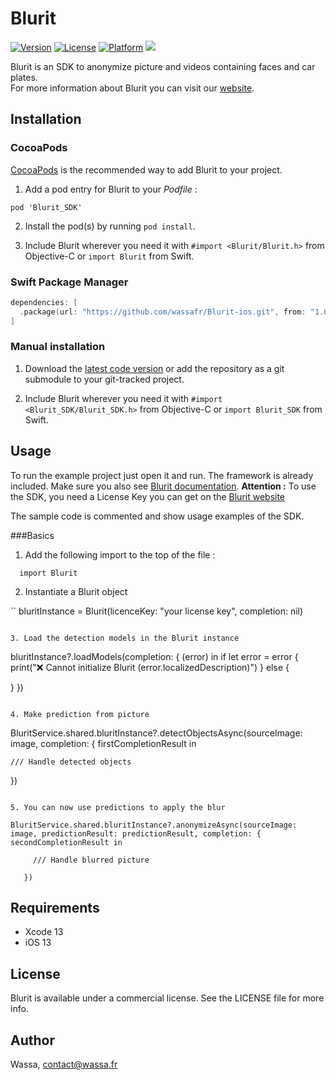 # Blurit

[![Version](https://img.shields.io/cocoapods/v/Blurit?style=flat)](http://cocoapods.org/pods/Blurit)
[![License](https://img.shields.io/cocoapods/l/Blurit?style=flat)](http://cocoapods.org/pods/Blurit)
[![Platform](https://img.shields.io/cocoapods/p/Blurit?style=flat)](http://cocoapods.org/pods/Blurit)
<a href="https://swift.org/package-manager/"><img src="https://img.shields.io/badge/SPM-supported-Green.svg?style=flat"></a>


Blurit is an SDK to anonymize picture and videos containing faces and car plates.<br>
For more information about Blurit you can visit our [website](http://blurit.io/library/ios).

## Installation

### CocoaPods

[CocoaPods](https://guides.cocoapods.org/using/using-cocoapods.html) is the recommended way to add Blurit to your project.

1. Add a pod entry for Blurit to your *Podfile* :

```
pod 'Blurit_SDK'
```

2. Install the pod(s) by running `pod install`.

3. Include Blurit wherever you need it with `#import <Blurit/Blurit.h>` from Objective-C or `import Blurit` from Swift.

### Swift Package Manager

```swift
dependencies: [
  .package(url: "https://github.com/wassafr/Blurit-ios.git", from: "1.0.0")
]
```

### Manual installation

1. Download the [latest code version](https://github.com/wassafr/Blurit-ios/raw/master/Blurit.zip) or add the repository as a git submodule to your git-tracked project.

2. Include Blurit wherever you need it with `#import <Blurit_SDK/Blurit_SDK.h>` from Objective-C or `import Blurit_SDK` from Swift.

## Usage

To run the example project just open it and run. The framework is already included.
Make sure you also see [Blurit documentation](https://services.wassa.io/api/global-documentation/).
**Attention :** To use the SDK, you need a License Key you can get on the [Blurit website](http://blurit.io)

The sample code is commented and show usage examples of the SDK.

###Basics
1. Add the following import to the top of the file :

```
  import Blurit

```

 2. Instantiate a Blurit object

 ``
 bluritInstance = Blurit(licenceKey: "your license key", completion: nil)
 ```

 3. Load the detection models in the Blurit instance
 ```
 bluritInstance?.loadModels(completion: { (error) in
   if let error = error {
     print("❌ Cannot initialize Blurit \(error.localizedDescription)")
   } else {

   }
 })
 ```

 4. Make prediction from picture
 ```
 BluritService.shared.bluritInstance?.detectObjectsAsync(sourceImage: image, completion: { firstCompletionResult in

    /// Handle detected objects

 })

 ``````

 5. You can now use predictions to apply the blur 
 
 BluritService.shared.bluritInstance?.anonymizeAsync(sourceImage: image, predictionResult: predictionResult, completion: { secondCompletionResult in

      /// Handle blurred picture

    })

``````



## Requirements

- Xcode 13
- iOS 13

## License

Blurit is available under a commercial license. See the LICENSE file for more info.

## Author

Wassa, contact@wassa.fr
